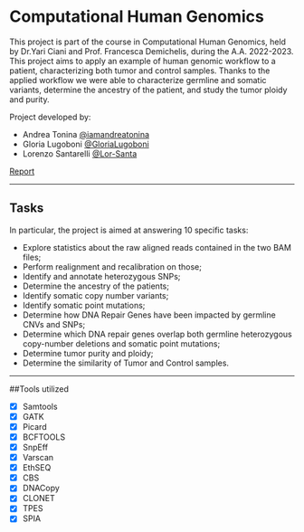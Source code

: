 # Computational Human Genomics
This project is part of the course in Computational Human Genomics, held by Dr.Yari Ciani and Prof. Francesca Demichelis, during the A.A. 2022-2023. 
This project aims to apply an example of human genomic workflow to a patient, characterizing both tumor and control samples. Thanks to the applied workflow we were able to characterize germline and somatic variants, determine the ancestry of the patient, and study the tumor ploidy and purity.

Project developed by: 
  * Andrea Tonina  [@iamandreatonina](https://github.com/iamandreatonina)
  * Gloria Lugoboni [@GloriaLugoboni](https://github.com/GloriaLugoboni)
  * Lorenzo Santarelli [@Lor-Santa](https://github.com/Lor-Santa)

[Report]()

---

## Tasks
In particular, the project is aimed at answering 10 specific tasks:
 * Explore statistics about the raw aligned reads contained in the two BAM files;
 * Perform realignment and recalibration on those;
 * Identify and annotate heterozygous SNPs;
 * Determine the ancestry of the patients;
 * Identify somatic copy number variants;
 * Identify somatic point mutations;
 * Determine how DNA Repair Genes have been impacted by germline CNVs and SNPs;
 * Determine which DNA repair genes overlap both germline heterozygous copy-number deletions and somatic point mutations;
 * Determine tumor purity and ploidy;
 * Determine the similarity of Tumor and Control samples.

---

##Tools utilized 
- [X] Samtools
- [X] GATK 
- [X] Picard
- [X] BCFTOOLS
- [X] SnpEff
- [X] Varscan
- [X] EthSEQ
- [X] CBS
- [X] DNACopy
- [X] CLONET
- [X] TPES
- [X] SPIA
